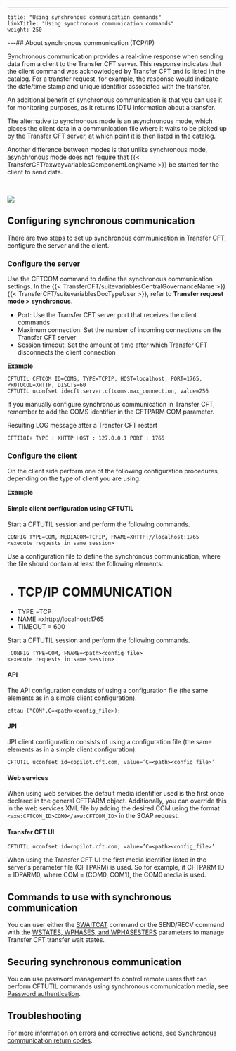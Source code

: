 ---
    title: "Using synchronous communication commands"
    linkTitle: "Using synchronous communication commands"
    weight: 250
---## About synchronous communication (TCP/IP)

Synchronous communication provides a real-time response when sending data from a client to the Transfer CFT server. This response indicates that the client command was acknowledged by Transfer CFT and is listed in the catalog. For a transfer request, for example, the response would indicate the date/time stamp and unique identifier associated with the transfer.

An additional benefit of synchronous communication is that you can use it for monitoring purposes, as it returns IDTU information about a transfer.

The alternative to synchronous mode is an asynchronous mode, which places the client data in a communication file where it waits to be picked up by the Transfer CFT server, at which point it is then listed in the catalog.

Another difference between modes is that unlike synchronous mode, asynchronous mode does not require that {{< TransferCFT/axwayvariablesComponentLongName  >}} be started for the client to send data.

 

![](/Images/TransferCFT/new_synch_comm.png)

## Configuring synchronous communication

There are two steps to set up synchronous communication in Transfer CFT, configure the server and the client.

### Configure the server

Use the CFTCOM command to define the synchronous communication settings. In the {{< TransferCFT/suitevariablesCentralGovernanceName  >}} {{< TransferCFT/suitevariablesDocTypeUser  >}}, refer to **Transfer request mode &gt; synchronous**.

- Port: Use the Transfer CFT server port that receives the client commands
- Maximum connection: Set the number of incoming connections on the Transfer CFT server
- Session timeout: Set the amount of time after which Transfer CFT disconnects the client connection

**Example**

```
CFTUTIL CFTCOM ID=COMS, TYPE=TCPIP, HOST=localhost, PORT=1765, PROTOCOL=XHTTP, DISCTS=60
CFTUTIL uconfset id=cft.server.cftcoms.max_connection, value=256
```

If you manually configure synchronous communication in Transfer CFT, remember to add the COMS identifier in the CFTPARM COM parameter.

Resulting LOG message after a Transfer CFT restart

```
CFTI18I+ TYPE : XHTTP HOST : 127.0.0.1 PORT : 1765
```

### Configure the client

On the client side perform one of the following configuration procedures, depending on the type of client you are using.

**Example**

#### Simple client configuration using CFTUTIL

Start a CFTUTIL session and perform the following commands.

```
CONFIG TYPE=COM, MEDIACOM=TCPIP, FNAME=XHTTP://localhost:1765
<execute requests in same session>
```

Use a configuration file to define the synchronous communication, where the file should contain at least the following elements:

- # TCP/IP COMMUNICATION
- TYPE =TCP
- NAME =xhttp://localhost:1765
- TIMEOUT = 600

Start a CFTUTIL session and perform the following commands.

```
 CONFIG TYPE=COM, FNAME=<path><config_file>
<execute requests in same session>
```

#### API

The API configuration consists of using a configuration file (the same elements as in a simple client configuration).

```
cftau ("COM",C=<path><config_file>);
```

#### JPI

JPI client configuration consists of using a configuration file (the same elements as in a simple client configuration).

```
CFTUTIL uconfset id=copilot.cft.com, value=’C=<path><config_file>’
```

#### Web services

When using web services the default media identifier used is the first once declared in the general CFTPARM object. Additionally, you can override this in the web services XML file by adding the desired COM using the format `<axw:CFTCOM_ID>COM0</axw:CFTCOM_ID>` in the SOAP request.

#### Transfer CFT UI

```
CFTUTIL uconfset id=copilot.cft.com, value=’C=<path><config_file>’
```

When using the Transfer CFT UI the first media identifier listed in the server's parameter file (CFTPARM) is used. So for example, if CFTPARM ID = IDPARM0, where COM = (COM0, COM1), the COM0 media is used.

## Commands to use with synchronous communication

You can user either the [SWAITCAT](../../c_intro_userinterfaces/about_cftutil/managing_transfer_states/swaitcat_concepts) command or the SEND/RECV command with the [WSTATES, WPHASES, and WPHASESTEPS](sync_transfer_request_tasks) parameters to manage Transfer CFT transfer wait states.

## Securing synchronous communication

You can use password management to control remote users that can perform CFTUTIL commands using synchronous communication media, see [Password authentication](../../c_intro_userinterfaces/about_cftutil/control_remote_users_synch_com).

## Troubleshooting

For more information on errors and corrective actions, see [Synchronous communication return codes](../../troubleshoot_intro/about_error_codes/synch_comm_return_codes).
